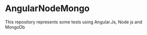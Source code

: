 AngularNodeMongo
================

This repository represents some tests using Angular.Js, Node js and MongoDb
